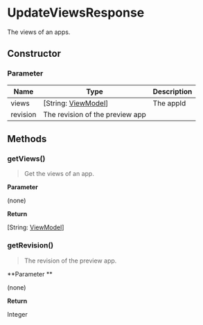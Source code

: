 # UpdateViewsResponse
The views of an apps.

## Constructor

### **Parameter**


| Name| Type| Description |
| --- | --- | --- |
| views | [String: [ViewModel](../view-model)] | The appId
| revision | The revision of the preview app

## Methods

### getViews()

> Get the views of an app.

**Parameter**

(none)

**Return**

[String: [ViewModel](../view-model)]

### getRevision()

> The revision of the preview app.

**Parameter **

(none)

**Return**

Integer